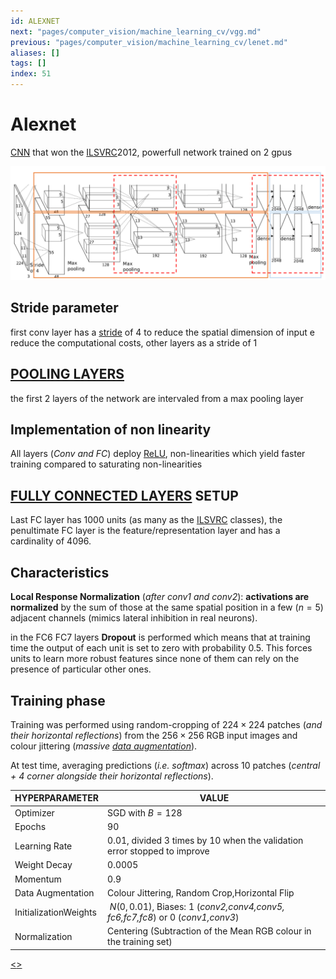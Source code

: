 ```yaml
---
id: ALEXNET
next: "pages/computer_vision/machine_learning_cv/vgg.md"
previous: "pages/computer_vision/machine_learning_cv/lenet.md"
aliases: []
tags: []
index: 51
---
```


# Alexnet

[CNN](pages/computer_vision/machine_learning_cv/convolutional_neural_networks.md) that won the [ILSVRC](https://www.image-net.org/challenges/LSVRC/2012/)2012, powerfull network trained on 2 gpus

![](assets/computer_vision/Pasted%20image%2020241001102840.png)

## Stride parameter

first conv layer has a [stride](pages/computer_vision/machine_learning_cv/convolutional_neural_networks.md#strided%20convolution) of 4 to reduce the spatial dimension of input e reduce the computational costs, other layers as a stride of 1

## [POOLING LAYERS](pages/computer_vision/machine_learning_cv/convolutional_neural_networks.md#pooling%20layers)

the first 2 layers of the network are intervaled from a max pooling layer

## Implementation of non linearity

All layers (*Conv and FC*) deploy [ReLU](pages/computer_vision/machine_learning_cv/deep_learning_and_neural_networks.md#activation%20function), non-linearities which yield faster training compared to saturating non-linearities

## [FULLY CONNECTED LAYERS](pages/computer_vision/machine_learning_cv/deep_learning_and_neural_networks.md#fully%20connected%20layers) SETUP

Last FC layer has 1000 units (as many as the [ILSVRC](https://www.image-net.org/challenges/LSVRC/2012/) classes), the penultimate FC layer is the feature/representation layer and has a cardinality of $4096$.

## Characteristics

**Local Response Normalization** (*after conv1 and conv2*): **activations are normalized** by the sum of those at the same spatial position in a few ($n=5$) adjacent channels (mimics lateral inhibition in real neurons).


in the FC6 FC7 layers **Dropout** is performed which means that  at training time the output of each unit is set to zero with probability 0.5. This forces units to learn more
robust features since none of them can rely on the presence of particular other ones.

## Training phase

Training was performed using random-cropping of $224\times 224$ patches (*and their* *horizontal reflections*) from the $256\times 256$ RGB input images and colour jittering (*massive [data augmentation](pages/computer_vision/machine_learning_cv/machine_learning_in_computer_vision.md#data%20augmentation)*).

At test time, averaging predictions (*i.e. softmax*) across 10 patches (*central + 4 corner alongside their horizontal reflections*).

| HYPERPARAMETER        | VALUE                                                                           |
| --------------------- | ------------------------------------------------------------------------------- |
| Optimizer             | SGD with $B=128$                                                                |
| Epochs                | $90$                                                                            |
| Learning Rate         | $0.01$, divided 3 times by 10 when the validation error stopped to improve      |
| Weight Decay          | $0.0005$                                                                        |
| Momentum              | $0.9$                                                                           |
| Data Augmentation     | Colour Jittering, Random Crop,Horizontal Flip                                   |
| InitializationWeights | $~N(0,0.01)$, Biases: 1 (*conv2,conv4,conv5, fc6,fc7,fc8*) or 0 (*conv1,conv3*) |
| Normalization         | Centering (Subtraction of the Mean RGB colour in the training set)              |
[<](pages/computer_vision/machine_learning_cv/lenet.md)[>](pages/computer_vision/machine_learning_cv/vgg.md)
